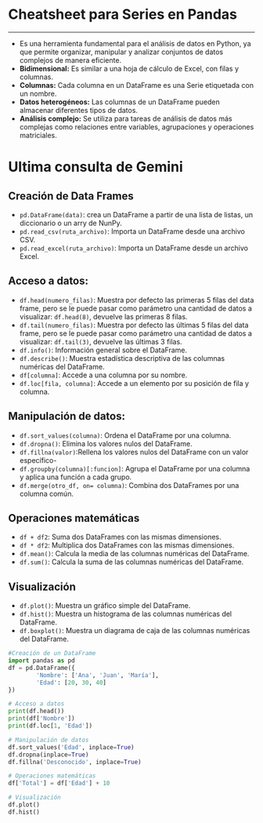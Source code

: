 # Cheatsheet para Series en Pandas
---
- Es una herramienta fundamental para el análisis de datos en Python, ya que permite organizar, manipular y analizar conjuntos de datos complejos de manera eficiente.
- **Bidimensional:** Es similar a una hoja de cálculo de Excel, con filas y columnas.
- **Columnas:** Cada columna en un DataFrame es una Serie etiquetada con un nombre.
- **Datos heterogéneos:** Las columnas de un DataFrame pueden almacenar diferentes tipos de datos.
- **Análisis complejo:** Se utiliza para tareas de análisis de datos más complejas como relaciones entre variables, agrupaciones y operaciones matriciales.
# Ultima consulta de Gemini 
## Creación de Data Frames
- `pd.DataFrame(data)`: crea un DataFrame a partir de una lista de listas, un diccionario o un arry de NunPy.
- `pd.read_csv(ruta_archivo)`: Importa un DataFrame desde una archivo CSV.
- `pd.read_excel(ruta_archivo)`: Importa un DataFrame desde un archivo Excel.
## Acceso a datos:
- `df.head(numero_filas)`: Muestra por defecto las primeras 5 filas del data frame, pero se le puede pasar como parámetro una cantidad de datos a visualizar: `df.head(8)`, devuelve las primeras 8 filas.
- `df.tail(numero_filas)`: Muestra por defecto las últimas 5 filas del data frame, pero se le puede pasar como parámetro una cantidad de datos a visualizar: `df.tail(3)`, devuelve las últimas 3 filas.
- `df.info()`: Información general sobre el DataFrame.
- `df.describe()`: Muestra estadística descriptiva de las columnas numéricas del DataFrame.
- `df[columna]`: Accede a una columna por su nombre.
- `df.loc[fila, columna]`: Accede a un elemento por su posición de fila y columna.
## Manipulación de datos:
- `df.sort_values(columna)`: Ordena el DataFrame por una columna.
- `df.dropna()`: Elimina los valores nulos del DataFrame.
- `df.fillna(valor)`:Rellena los valores nulos del DataFrame con un valor específico-
- `df.groupby(columna)[:funcion]`: Agrupa el DataFrame por una columna y aplica una función a cada grupo.
- `df.merge(otro_df, on= columna)`: Combina dos DataFrames por una columna común.
## Operaciones matemáticas
- `df + df2`: Suma dos DataFrames con las mismas dimensiones.
- `df * df2`: Multiplica dos DataFrames con las mismas dimensiones.
- `df.mean()`: Calcula la media de las columnas numéricas del DataFrame.
- `df.sum()`: Calcula la suma de las columnas numéricas del DataFrame.
## Visualización
- `df.plot()`: Muestra un gráfico simple del DataFrame.
- `df.hist()`: Muestra un histograma de las columnas numéricas del DataFrame.
- `df.boxplot()`: Muestra un diagrama de caja de las columnas numéricas del DataFrame.
```python
#Creación de un DataFrame
import pandas as pd
df = pd.DataFrame({
        'Nombre': ['Ana', 'Juan', 'María'],
        'Edad': [20, 30, 40]
})

# Acceso a datos
print(df.head())
print(df['Nombre'])
print(df.loc[1, 'Edad'])

# Manipulación de datos
df.sort_values('Edad', inplace=True)
df.dropna(inplace=True)
df.fillna('Desconocido', inplace=True)

# Operaciones matemáticas
df['Total'] = df['Edad'] + 10

# Visualización
df.plot()
df.hist()

```